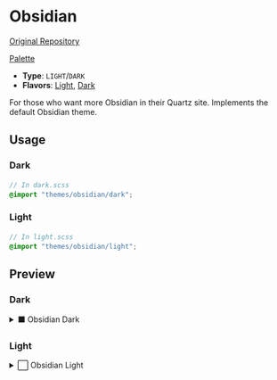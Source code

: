 # Obsidian

[Original Repository](https://obsidian.md/)

[Palette](https://publish.obsidian.md/hub/04+-+Guides%2C+Workflows%2C+%26+Courses/Guides/Default+Obsidian+Theme+Colors)

- **Type**: `LIGHT`/`DARK`
- **Flavors**: [Light](#light), [Dark](#dark)

For those who want more Obsidian in their Quartz site. Implements the default Obsidian theme.

## Usage

### Dark

```scss
// In dark.scss
@import "themes/obsidian/dark";
```

### Light

```scss
// In light.scss
@import "themes/obsidian/light";
```

## Preview

### Dark

<details>
<summary>⬛ Obsidian Dark</summary>
<img src="preview-dark.png" alt="Preview of Obsidian Dark theme"/>
</details>

### Light

<details>
<summary>⬜ Obsidian Light</summary>
<img src="preview-light.png" alt="Preview of Obsidian Light theme"/>
</details>
